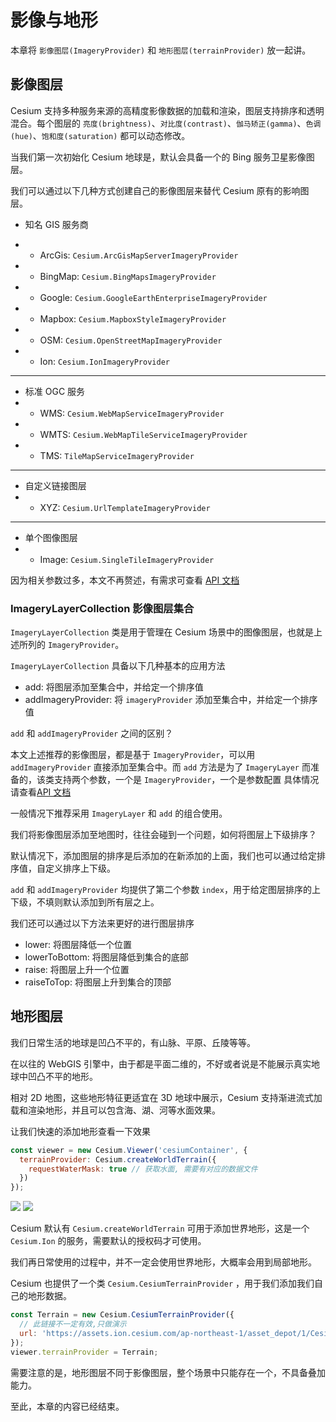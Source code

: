 # 影像与地形

本章将 `影像图层(ImageryProvider)` 和 `地形图层(terrainProvider)` 放一起讲。

## 影像图层

Cesium 支持多种服务来源的高精度影像数据的加载和渲染，图层支持排序和透明混合。每个图层的 `亮度(brightness)`、`对比度(contrast)`、`伽马矫正(gamma)`、`色调(hue)`、`饱和度(saturation)` 都可以动态修改。

当我们第一次初始化 Cesium 地球是，默认会具备一个的 Bing 服务卫星影像图层。

我们可以通过以下几种方式创建自己的影像图层来替代 Cesium 原有的影响图层。

- 知名 GIS 服务商

- - ArcGis: `Cesium.ArcGisMapServerImageryProvider`
- - BingMap: `Cesium.BingMapsImageryProvider`
- - Google: `Cesium.GoogleEarthEnterpriseImageryProvider`
- - Mapbox: `Cesium.MapboxStyleImageryProvider`
- - OSM: `Cesium.OpenStreetMapImageryProvider`
- - Ion: `Cesium.IonImageryProvider`

---

- 标准 OGC 服务
- - WMS: `Cesium.WebMapServiceImageryProvider`
- - WMTS: `Cesium.WebMapTileServiceImageryProvider`
- - TMS: `TileMapServiceImageryProvider`

---

- 自定义链接图层
- - XYZ: `Cesium.UrlTemplateImageryProvider`

---

- 单个图像图层
- - Image: `Cesium.SingleTileImageryProvider`

因为相关参数过多，本文不再赘述，有需求可查看 [API 文档](http://cesium.xin/cesium/cn/Documentation1.95/SingleTileImageryProvider.html?classFilter=ImageryProvider)

### ImageryLayerCollection 影像图层集合

`ImageryLayerCollection` 类是用于管理在 Cesium 场景中的图像图层，也就是上述所列的 `ImageryProvider`。

`ImageryLayerCollection` 具备以下几种基本的应用方法

- add: 将图层添加至集合中，并给定一个排序值
- addImageryProvider: 将 `imageryProvider` 添加至集合中，并给定一个排序值

`add` 和 `addImageryProvider` 之间的区别？

本文上述推荐的影像图层，都是基于 `ImageryProvider`，可以用 `addImageryProvider` 直接添加至集合中。而 `add` 方法是为了 `ImageryLayer` 而准备的，该类支持两个参数，一个是 `ImageryProvider`，一个是参数配置 具体情况请查看[API 文档](http://cesium.xin/cesium/cn/Documentation1.95/ImageryLayer.html)

一般情况下推荐采用 `ImageryLayer` 和 `add` 的组合使用。

我们将影像图层添加至地图时，往往会碰到一个问题，如何将图层上下级排序？

默认情况下，添加图层的排序是后添加的在新添加的上面，我们也可以通过给定排序值，自定义排序上下级。

`add` 和 `addImageryProvider` 均提供了第二个参数 `index`，用于给定图层排序的上下级，不填则默认添加到所有层之上。

我们还可以通过以下方法来更好的进行图层排序

- lower: 将图层降低一个位置
- lowerToBottom: 将图层降低到集合的底部
- raise: 将图层上升一个位置
- raiseToTop: 将图层上升到集合的顶部

## 地形图层

我们日常生活的地球是凹凸不平的，有山脉、平原、丘陵等等。

在以往的 WebGIS 引擎中，由于都是平面二维的，不好或者说是不能展示真实地球中凹凸不平的地形。

相对 2D 地图，这些地形特征更适宜在 3D 地球中展示，Cesium 支持渐进流式加载和渲染地形，并且可以包含海、湖、河等水面效果。

让我们快速的添加地形查看一下效果

```js
const viewer = new Cesium.Viewer('cesiumContainer', {
  terrainProvider: Cesium.createWorldTerrain({
    requestWaterMask: true // 获取水面, 需要有对应的数据文件
  })
});
```

<img src="/image/cesium/terrain/check.png" />
<img src="/image/cesium/terrain/water.png" />

Cesium 默认有 `Cesium.createWorldTerrain` 可用于添加世界地形，这是一个 `Cesium.Ion` 的服务，需要默认的授权码才可使用。

我们再日常使用的过程中，并不一定会使用世界地形，大概率会用到局部地形。

Cesium 也提供了一个类 `Cesium.CesiumTerrainProvider` ，用于我们添加我们自己的地形数据。

```js
const Terrain = new Cesium.CesiumTerrainProvider({
  // 此链接不一定有效,只做演示
  url: 'https://assets.ion.cesium.com/ap-northeast-1/asset_depot/1/CesiumWorldTerrain/v1.2/'
});
viewer.terrainProvider = Terrain;
```

需要注意的是，地形图层不同于影像图层，整个场景中只能存在一个，不具备叠加能力。

至此，本章的内容已经结束。
